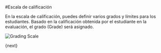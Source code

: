 #Escala de calificación

En la escala de calificación, puedes definir varios grados y límites para los estudiantes. Basado en la calificación obtenida por el estudiante en la evaluación, el grado (Grade) será asignado.

<img class="screenshot" alt="Grading Scale" src="/docs/assets/img/education/assessment/grading-scale.png">

{next}
